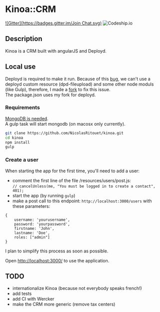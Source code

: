 Kinoa::CRM
=======
[![Gitter](https://badges.gitter.im/Join Chat.svg)](https://gitter.im/NicolasRitouet/kinoa?utm_source=badge&utm_medium=badge&utm_campaign=pr-badge&utm_content=badge)
![Codeship.io](https://www.codeship.io/projects/9900cea0-b910-0131-2051-6e04503967cb/status)

## Description

Kinoa is a CRM built with angularJS and Deployd.

## Local use

Deployd is required to make it run. Because of this [bug](https://github.com/deployd/deployd/pull/240), we can't use a deployd custom resource (dpd-fileupload) and some other node moduls (like Gulp), therefore, I made a [fork](https://github.com/NicolasRitouet/deployd/commit/f0c4d45e2edbf5f4df7ac17c8a26d19b8a9aa66c) to fix this issue.  
The package.json uses my fork for deployd.

### Requirements
[MongoDB is needed](http://docs.mongodb.org/manual/installation/).  
A gulp task will start mongodb (on macosx only currently).

````bash
git clone https://github.com/NicolasRitouet/kinoa.git
cd kinoa
npm install
gulp
````
### Create a user
When starting the app for the first time, you'll need to add a user:  

- comment the first line of the file /resources/users/post.js:  
````// cancelUnless(me, "You must be logged in to create a contact", 401);````
- start the app (by running ````gulp````)
- make a post call to this endpoint: ````http://localhost:3000/users```` with these parameters:
````
{
    username: 'yourusername',
    password: 'yourpassword',
    firstname: 'John',
    lastname: 'Doe',
    roles: ["admin"]
}
````
I plan to simplify this process as soon as possible.

Open [http://localhost:3000/](http://localhost:3000/) to use the application.


## TODO

- internationalize Kinoa (because not everybody speaks french!)
- add tests
- add CI with Wercker
- make the CRM more generic (remove tax centers)

